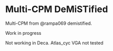 # Multi-CPM DeMiSTified

Multi-CPM from @rampa069 demistified.



Work in progress

Not working in Deca. Atlas_cyc VGA not tested
